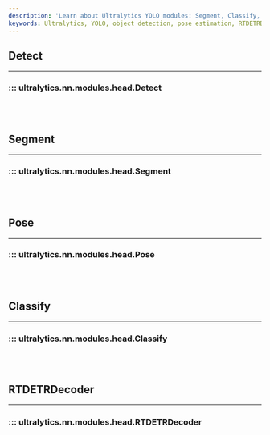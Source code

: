 ```yaml
---
description: 'Learn about Ultralytics YOLO modules: Segment, Classify, and RTDETRDecoder. Optimize object detection and classification in your project.'
keywords: Ultralytics, YOLO, object detection, pose estimation, RTDETRDecoder, modules, classes, documentation
---
```


## Detect
---
### ::: ultralytics.nn.modules.head.Detect
<br><br>

## Segment
---
### ::: ultralytics.nn.modules.head.Segment
<br><br>

## Pose
---
### ::: ultralytics.nn.modules.head.Pose
<br><br>

## Classify
---
### ::: ultralytics.nn.modules.head.Classify
<br><br>

## RTDETRDecoder
---
### ::: ultralytics.nn.modules.head.RTDETRDecoder
<br><br>
